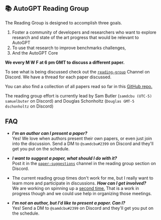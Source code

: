 ## :books: AutoGPT Reading Group

The Reading Group is designed to accomplish three goals.

1. Foster a community of developers and researchers who want to explore research and state of the art progress that would be relevant to AutoGPT
2. To use that research to improve benchmarks challenges,
3. And the AutoGPT Core

**We every M W F at 6 pm GMT to discuss a different paper.**

To see what is being discussed check out the [`reading-group`](https://discord.com/channels/1092243196446249134/1103371639036575844) Channel on Discord. We have a thread for each paper discussed.

You can also find a collection of all papers read so far in this [GitHub repo.](https://github.com/samuelbutler/Auto-GPT-Papers)

The reading group effort is currently lead by Sam Butler (`samdcbu (UTC-5) samuelbuter` on Discord) and Douglas Schonholtz (`Douglas GMT-5 dschonholtz` on Discord)


## FAQ

- ***I'm an author can I present a paper?***  
    Yes! We love when authors present their own papers, or even just join into the discussion. Send a DM to `@samdcbu#2399` on Discord and they'll get you put on the schedule.


- ***I want to suggest a paper, what should I do with it?***  
    Post it in the [`paper-suggestions`](https://discord.com/channels/1092243196446249134/1103756242943492148) channel in the reading group section on Discord.

- The current reading group times don't work for me, but I really want to learn more and participate in discussions. ***How can I get involved?***  
    We are working on spinning up a [second time.](https://discord.com/channels/1092243196446249134/1103371639036575844/1105861124013957250) That is a work in progress though and we could use help in organizing those meetings.

- ***I'm not an author, but I'd like to present a paper. Can I?***  
    Yes! Send a DM to `@samdcbu#2399` on Discord and they'll get you put on the schedule.

